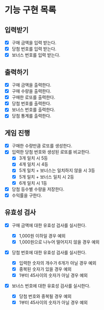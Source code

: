 # 기능 구현 목록

## 입력받기

- [x] 구매 금액을 입력 받는다.
- [x] 당첨 번호를 입력 받는다.
- [x] 보너스 번호를 입력 받는다.

## 출력하기

- [x] 구매 금액을 출력한다.
- [x] 구매 수량을 출력한다.
- [x] 구매한 로또를 출력한다.
- [x] 당첨 번호를 출력한다.
- [x] 보너스 번호를 출력한다.
- [x] 당첨 통계를 출력한다.

## 게임 진행

- [x] 구매한 수량만큼 로또를 생성한다.
- [x] 입력한 당첨 번호와 생성된 로또를 비교한다.
  - [x] 3개 일치 시 5등
  - [x] 4개 일치 시 4등
  - [x] 5개 일치 + 보너스는 일치하지 않을 시 3등
  - [x] 5개 일치 + 보너스 일치 시 2등
  - [x] 6개 일치 시 1등
- [x] 당첨 등수별 수량을 저장한다.
- [x] 수익률을 구한다.

## 유효성 검사

- [x] 구매 금액에 대한 유효성 검사를 실시한다.

  - [x] 1,000원 이하일 경우 예외
  - [x] 1,000원으로 나누어 떨어지지 않을 경우 예외

- [x] 당첨 번호에 대한 유효성 검사를 실시한다.

  - [x] 입력한 숫자의 개수가 6개가 아닐 경우 예외
  - [x] 중복된 숫자가 있을 경우 예외
  - [x] 1부터 45사이의 숫자가 아닐 경우 예외

- [x] 보너스 번호에 대한 유효성 검사를 실시한다.
  - [x] 당첨 번호와 중복될 경우 예외
  - [x] 1부터 45사이의 숫자가 아닐 경우 예외
